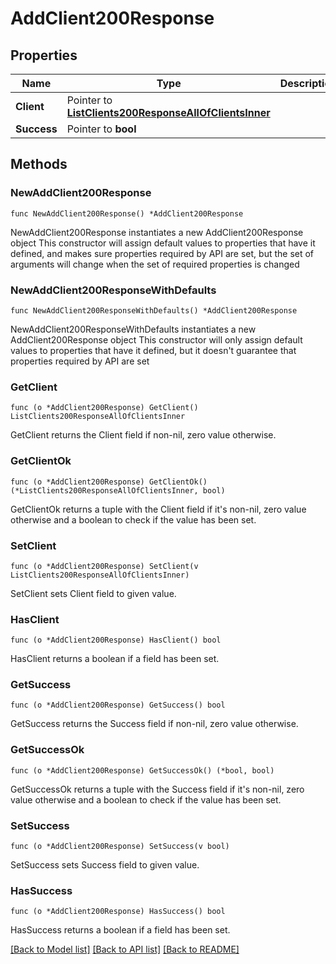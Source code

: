 # AddClient200Response

## Properties

Name | Type | Description | Notes
------------ | ------------- | ------------- | -------------
**Client** | Pointer to [**ListClients200ResponseAllOfClientsInner**](ListClients200ResponseAllOfClientsInner.md) |  | [optional] 
**Success** | Pointer to **bool** |  | [optional] 

## Methods

### NewAddClient200Response

`func NewAddClient200Response() *AddClient200Response`

NewAddClient200Response instantiates a new AddClient200Response object
This constructor will assign default values to properties that have it defined,
and makes sure properties required by API are set, but the set of arguments
will change when the set of required properties is changed

### NewAddClient200ResponseWithDefaults

`func NewAddClient200ResponseWithDefaults() *AddClient200Response`

NewAddClient200ResponseWithDefaults instantiates a new AddClient200Response object
This constructor will only assign default values to properties that have it defined,
but it doesn't guarantee that properties required by API are set

### GetClient

`func (o *AddClient200Response) GetClient() ListClients200ResponseAllOfClientsInner`

GetClient returns the Client field if non-nil, zero value otherwise.

### GetClientOk

`func (o *AddClient200Response) GetClientOk() (*ListClients200ResponseAllOfClientsInner, bool)`

GetClientOk returns a tuple with the Client field if it's non-nil, zero value otherwise
and a boolean to check if the value has been set.

### SetClient

`func (o *AddClient200Response) SetClient(v ListClients200ResponseAllOfClientsInner)`

SetClient sets Client field to given value.

### HasClient

`func (o *AddClient200Response) HasClient() bool`

HasClient returns a boolean if a field has been set.

### GetSuccess

`func (o *AddClient200Response) GetSuccess() bool`

GetSuccess returns the Success field if non-nil, zero value otherwise.

### GetSuccessOk

`func (o *AddClient200Response) GetSuccessOk() (*bool, bool)`

GetSuccessOk returns a tuple with the Success field if it's non-nil, zero value otherwise
and a boolean to check if the value has been set.

### SetSuccess

`func (o *AddClient200Response) SetSuccess(v bool)`

SetSuccess sets Success field to given value.

### HasSuccess

`func (o *AddClient200Response) HasSuccess() bool`

HasSuccess returns a boolean if a field has been set.


[[Back to Model list]](../README.md#documentation-for-models) [[Back to API list]](../README.md#documentation-for-api-endpoints) [[Back to README]](../README.md)


